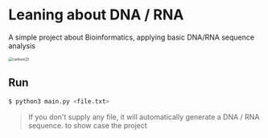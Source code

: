 # Leaning about DNA / RNA

A simple project about Bioinformatics, applying basic DNA/RNA sequence analysis

<img src="/home/cyber/Desktop/Bioinformatics/carbon(2).png" alt="carbon(2)" style="zoom: 50%;" />



## Run

```bash
$ python3 main.py <file.txt>
```

> If you don't supply any file, it will automatically generate a DNA / RNA sequence. to show case the project


